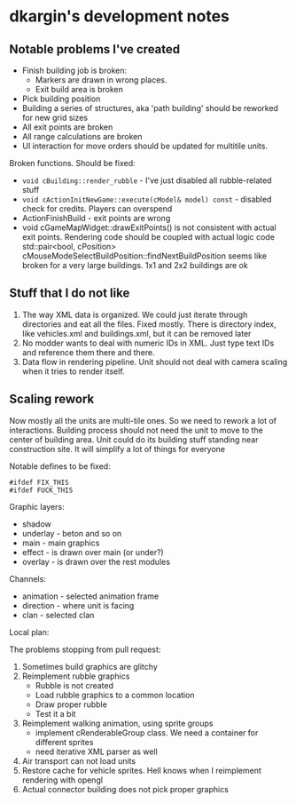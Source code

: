 # dkargin's development notes #

## Notable problems I've created ##

 - Finish building job is broken:
 	- Markers are drawn in wrong places.
 	- Exit build area is broken
 - Pick building position
 - Building a series of structures, aka 'path building' should be reworked for new grid sizes
 - All exit points are broken
 - All range calculations are broken
 - UI interaction for move orders should be updated for multitile units.
 
Broken functions. Should be fixed:

 - `void cBuilding::render_rubble` - I've just disabled all rubble-related stuff
 - `void cActionInitNewGame::execute(cModel& model) const` - disabled check for credits. Players 
 can overspend
 - ActionFinishBuild - exit points are wrong
 - void cGameMapWidget::drawExitPoints() is not consistent with actual exit points. Rendering code should be coupled with actual logic code
 std::pair<bool, cPosition> cMouseModeSelectBuildPosition::findNextBuildPosition seems like broken for a very large buildings. 1x1 and 2x2 buildings are ok

## Stuff that I do not like ##

1. The way XML data is organized. We could just iterate through directories and eat all the files. Fixed mostly. There is directory index, like vehicles.xml and buildings.xml, but it can be removed later
2. No modder wants to deal with numeric IDs in XML. Just type text IDs and reference them there and there.
3. Data flow in rendering pipeline. Unit should not deal with camera scaling when it tries to render itself. 

## Scaling rework ##

Now mostly all the units are multi-tile ones. So we need to rework a lot of interactions. 
Building process should not need the unit to move to the center of building area. Unit could do its building stuff standing near construction site. It will simplify a lot of things for everyone


Notable defines to be fixed:

```
#ifdef FIX_THIS
#ifdef FUCK_THIS
```

Graphic layers:
 - shadow
 - underlay - beton and so on
 - main - main graphics
 - effect - is drawn over main (or under?)
 - overlay - is drawn over the rest modules

Channels:
 - animation 	- selected animation frame
 - direction 	- where unit is facing
 - clan			- selected clan

Local plan:

The problems stopping from pull request:

1. Sometimes build graphics are glitchy
1. Reimplement rubble graphics
	- Rubble is not created
	- Load rubble graphics to a common location
	- Draw proper rubble
	- Test it a bit
1. Reimplement walking animation, using sprite groups
	- implement cRenderableGroup class. We need a container for different sprites
	- need iterative XML parser as well
1. Air transport can not load units
1. Restore cache for vehicle sprites. Hell knows when I reimplement rendering with opengl
1. Actual connector building does not pick proper graphics